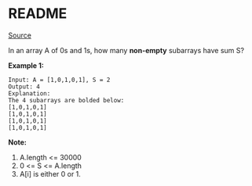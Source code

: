 # README #

[Source](https://leetcode.com/problems/binary-subarrays-with-sum/)

In an array A of 0s and 1s, how many **non-empty** subarrays have sum S?

 

**Example 1:**

```
Input: A = [1,0,1,0,1], S = 2
Output: 4
Explanation: 
The 4 subarrays are bolded below:
[1,0,1,0,1]
[1,0,1,0,1]
[1,0,1,0,1]
[1,0,1,0,1]
```

**Note:**

1. A.length <= 30000
2. 0 <= S <= A.length
3. A[i] is either 0 or 1.
